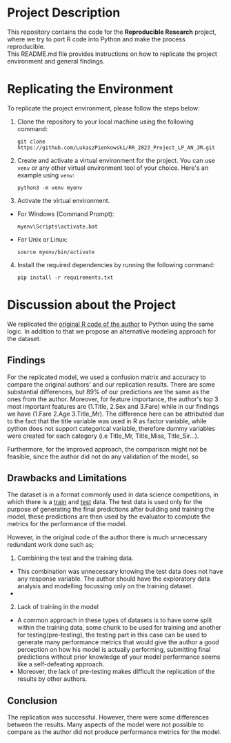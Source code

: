 # Project Description

This repository contains the code for the **Reproducible Research** project, where we try to port R code into Python and make the process reproducible.  
 This README.md file provides instructions on how to replicate the project environment and general findings.

# Replicating the Environment

To replicate the project environment, please follow the steps below:

1. Clone the repository to your local machine using the following command:

    ```
    git clone https://github.com/LukaszPienkowski/RR_2023_Project_LP_AN_JM.git
    ```

2. Create and activate a virtual environment for the project. You can use `venv` or any other virtual environment tool of your choice. Here's an example using `venv`:

    ```
    python3 -m venv myenv
    ```

3. Activate the virtual environment.

- For Windows (Command Prompt):
  ```
  myenv\Scripts\activate.bat
  ```

- For Unix or Linux:
  ```
  source myenv/bin/activate
  ```

4. Install the required dependencies by running the following command:

    ```
    pip install -r requirements.txt
    ```
# Discussion about the Project
We replicated the [original R code of the author](https://www.kaggle.com/code/mrisdal/exploring-survival-on-the-titanic) to Python using the same logic. In addition to that we propose an alternative modeling approach for the dataset.

## Findings
For the replicated model, we used a confusion matrix and accuracy to compare the original authors' and our replication results. There are some substantial differences, but 89% of our predictions are the same as the ones from the author. 
Moreover, for feature importance, the author's top 3 most important features are (1.Title, 2.Sex and 3.Fare) while in our findings we have (1.Fare 2.Age 3.Title_Mr). The difference here can be attributed due to the fact that the title variable was used in R as factor variable, while python does not support categorical variable, therefore dummy variables were created for each category (i.e Title_Mr, Title_Miss, Title_Sir...).

Furthermore, for the improved approach, the comparison might not be feasible, since the author did not do any validation of the model, so 

## Drawbacks and Limitations
The dataset is in a format commonly used in data science competitions, in which there is a [train](input/train.csv) and [test](input/test.csv) data. The test data is used only for the purpose of generating the final predictions after building and training the model, these predictions are then used by the evaluator to compute the metrics for the performance of the model.

However, in the original code of the author there is much unnecessary redundant work done such as;
1. Combining the test and the training data.
- This combination was unnecessary knowing the test data does not have any response variable. The author should have the exploratory data analysis and modelling focussing only on the training dataset.
- 
2. Lack of training in the model
- A common approach in these types of datasets is to have some split within the training data, some chunk to be used for training and another for testing(pre-testing), the testing part in this case can be used to generate many performance metrics that would give the author a good perception on how his model is actually performing, submitting final predictions without prior knowledge of your model performance seems like a self-defeating approach.
- Moreover, the lack of pre-testing makes difficult the replication of the results by other authors.

## Conclusion
The replication was successful. However, there were some differences between the results. Many aspects of the model were not possible to compare as the author did not produce performance metrics for the model.
